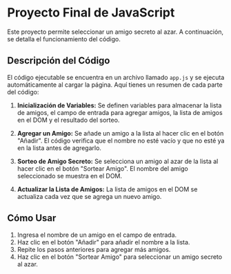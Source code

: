 # Proyecto Final de JavaScript

Este proyecto permite seleccionar un amigo secreto al azar. A continuación, se detalla el funcionamiento del código.

## Descripción del Código

El código ejecutable se encuentra en un archivo llamado `app.js` y se ejecuta automáticamente al cargar la página. Aquí tienes un resumen de cada parte del código:

1. **Inicialización de Variables:**
   Se definen variables para almacenar la lista de amigos, el campo de entrada para agregar amigos, la lista de amigos en el DOM y el resultado del sorteo.

2. **Agregar un Amigo:**
   Se añade un amigo a la lista al hacer clic en el botón "Añadir". El código verifica que el nombre no esté vacío y que no esté ya en la lista antes de agregarlo.

3. **Sorteo de Amigo Secreto:**
   Se selecciona un amigo al azar de la lista al hacer clic en el botón "Sortear Amigo". El nombre del amigo seleccionado se muestra en el DOM.

4. **Actualizar la Lista de Amigos:**
   La lista de amigos en el DOM se actualiza cada vez que se agrega un nuevo amigo.

## Cómo Usar

1. Ingresa el nombre de un amigo en el campo de entrada.
2. Haz clic en el botón "Añadir" para añadir el nombre a la lista.
3. Repite los pasos anteriores para agregar más amigos.
4. Haz clic en el botón "Sortear Amigo" para seleccionar un amigo secreto al azar.

